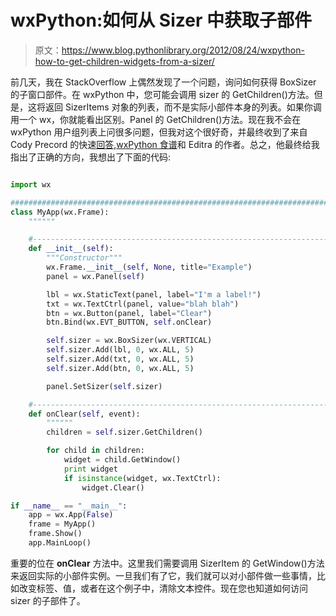 # wxPython:如何从 Sizer 中获取子部件

> 原文：<https://www.blog.pythonlibrary.org/2012/08/24/wxpython-how-to-get-children-widgets-from-a-sizer/>

前几天，我在 StackOverflow 上偶然发现了一个问题，询问如何获得 BoxSizer 的子窗口部件。在 wxPython 中，您可能会调用 sizer 的 GetChildren()方法。但是，这将返回 SizerItems 对象的列表，而不是实际小部件本身的列表。如果你调用一个 wx，你就能看出区别。Panel 的 GetChildren()方法。现在我不会在 wxPython 用户组列表上问很多问题，但我对这个很好奇，并最终收到了来自 Cody Precord 的快速[回答](https://groups.google.com/forum/?fromgroups=#!topic/wxpython-users/d8yzkP8MPyU),[wxPython 食谱](http://www.amazon.com/gp/product/1849511780/ref=as_li_ss_tl?ie=UTF8&camp=1789&creative=390957&creativeASIN=1849511780&linkCode=as2&tag=thmovsthpy-2)和 Editra 的作者。总之，他最终给我指出了正确的方向，我想出了下面的代码:

```py

import wx

########################################################################
class MyApp(wx.Frame):
    """"""

    #----------------------------------------------------------------------
    def __init__(self):
        """Constructor"""
        wx.Frame.__init__(self, None, title="Example")
        panel = wx.Panel(self)

        lbl = wx.StaticText(panel, label="I'm a label!")
        txt = wx.TextCtrl(panel, value="blah blah")
        btn = wx.Button(panel, label="Clear")
        btn.Bind(wx.EVT_BUTTON, self.onClear)

        self.sizer = wx.BoxSizer(wx.VERTICAL)
        self.sizer.Add(lbl, 0, wx.ALL, 5)
        self.sizer.Add(txt, 0, wx.ALL, 5)
        self.sizer.Add(btn, 0, wx.ALL, 5)

        panel.SetSizer(self.sizer)

    #----------------------------------------------------------------------
    def onClear(self, event):
        """"""
        children = self.sizer.GetChildren()

        for child in children:
            widget = child.GetWindow()
            print widget
            if isinstance(widget, wx.TextCtrl):
                widget.Clear()

if __name__ == "__main__":
    app = wx.App(False)
    frame = MyApp()
    frame.Show()
    app.MainLoop()

```

重要的位在 **onClear** 方法中。这里我们需要调用 SizerItem 的 GetWindow()方法来返回实际的小部件实例。一旦我们有了它，我们就可以对小部件做一些事情，比如改变标签、值，或者在这个例子中，清除文本控件。现在您也知道如何访问 sizer 的子部件了。